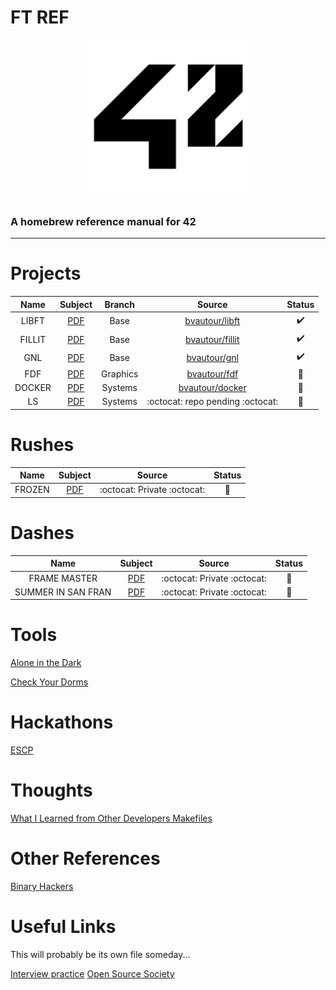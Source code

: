 # FT REF
<p align="center">
  <img width="255" height="255" src="img/logo.png">
</p>

### A homebrew reference manual for 42

---

# Projects
|Name|Subject|Branch|Source|Status
|:-:|:-:|:-:|:-:|:-:|
|LIBFT|[PDF](pdf/libft.en.pdf)|Base|[bvautour/libft](https://github.com/bvautour/libft)|:heavy_check_mark:|
|FILLIT| [PDF](pdf/fillit.en.pdf)|Base|[bvautour/fillit](https://github.com/bvautour/fillit)|:heavy_check_mark:|
|GNL|[PDF](pdf/get_next_line.en.pdf)|Base|[bvautour/gnl](https://github.com/bvautour/gnl)|:heavy_check_mark:|
|FDF|[PDF](pdf/fdf.en.pdf)|Graphics|[bvautour/fdf](https://github.com/bvautour/fdf)|:wrench:|
|DOCKER|[PDF](pdf/docker.en.pdf)|Systems|[bvautour/docker](https://github.com/bvautour/docker)|:wrench:|
|LS|[PDF](pdf/ft_ls.en.pdf)|Systems|:octocat: repo pending :octocat:|:wrench:|


# Rushes

|Name|Subject|Source|Status|
|:-:|:-:|:-:|:-:|
|FROZEN|[PDF](pdf/frozen.en.pdf)|:octocat: Private :octocat:|:thinking:|

# Dashes

|Name|Subject|Source|Status|
|:-:|:-:|:-:|:-:|
|FRAME MASTER|[PDF](pdf/frame_master.pdf)|:octocat: Private :octocat:|:thinking:|
|SUMMER IN SAN FRAN|[PDF](pdf/summer_in_sanfrancisco.pdf)|:octocat: Private :octocat:|:thinking:|


# Tools

<a href="https://github.com/bvautour/aitd" target="_blank">Alone in the Dark</a>

<a href="https://github.com/bvautour/42-CheckYourDorms" target="_blank">Check Your Dorms</a>

# Hackathons

<a href="https://github.com/bvautour/Restoracio" target="_blank">ESCP</a>

# Thoughts

[What I Learned from Other Developers Makefiles](thoughts/makefiles/README.md)

# Other References

<a href="https://github.com/bvautour/42_Subjects" target="_blank">Binary Hackers</a>

# Useful Links

This will probably be its own file someday...

[Interview practice](https://interviewing.io/)
[Open Source Society](https://github.com/ossu/computer-science)
